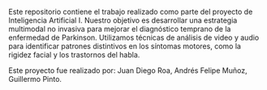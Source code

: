 Este repositorio contiene el trabajo realizado como parte del proyecto de Inteligencia Artificial I. Nuestro objetivo es desarrollar una estrategia multimodal no invasiva para mejorar el diagnóstico temprano de la enfermedad de Parkinson. Utilizamos técnicas de análisis de video y audio para identificar patrones distintivos en los síntomas motores, como la rigidez facial y los trastornos del habla.

Este proyecto fue realizado por: Juan Diego Roa, Andrés Felipe Muñoz, Guillermo Pinto.
